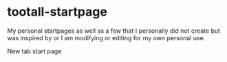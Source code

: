 # tootall-startpage

My personal startpages as well as a few that I personally did not create but was inspired by or I am modifying or editing for my own personal use. 

New tab start page 
